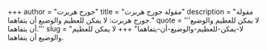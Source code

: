 +++
author = "جورج هربرت"
title = "مقولة جورج هربرت"
description = "مقولة جورج هربرت: لا يمكن للعظيم والوضيع أن يتفاهما."
quote = '''لا يمكن للعظيم والوضيع أن يتفاهما.'''
slug = "لا-يمكن-للعظيم-والوضيع-أن-يتفاهما"
+++
لا يمكن للعظيم والوضيع أن يتفاهما.
